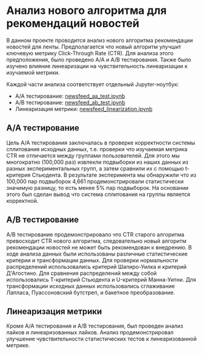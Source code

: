# Анализ нового алгоритма для рекомендаций новостей
В данном проекте проводится анализ нового алгоритма рекомендации новостей для ленты.
Предполагается что новый алгоритм улучшит ключевую метрику Click-Through Rate (CTR).
Для анализа этого предположения, было проведено A/A и A/B тестирования.
Также было изучено влияние линеаризации на чувствительность линеаризации к изучаемой метрики.

Каждой части анализа соответствует отдельный Jupyter-ноутбук:
* A/A тестирование: [newsfeed_aa_test.ipynb](newsfeed_aa_test.ipynb)
* A/B тестирование: [newsfeed_ab_test.ipynb](newsfeed_ab_test.ipynb)
* Линеаризация метрики: [newsfeed_linearization.ipynb](newsfeed_linearization.ipynb)

## A/A тестирование
Цель A/A тестирования заключалась в проверке корректности системы сплитования исходных данных,
т.е. проверки что изучаемая метрика CTR не отличается между группами пользователей.
Для этого мы многократно (100,000 раз) извлекли подвыборки из наших данных из разных экспериментальных групп,
а затем сравнили их с помощью t-критерия Стьюдента.
В результате эксперимента мы обнаружили что из 100,000 пар подвыборок 4,661 продемонстрировали статистически значимую разницу,
то есть менее 5% пар подвыборок.
На основании этого был сделан вывод что система сплитования на группы является корректной.

## A/B тестирование
A/B тестирование продемонстрировало что CTR старого алгоритма превосходит CTR нового алгоритма, следовательно новый алгоритм рекомендации новостей не может быть рекомендован к внедрению.
В ходе анализа данных были использованы различные статистические критерии и трансформации данных.
Для проверки нормальности распределений использовались критерий Шапиро-Уилка и критерий Д'Агостино.
Для сравнения распределений между собой использовались Т-критерий Стьюдента и U-критерий Манна-Уитни.
Для трансформации исходных данных использовались сглаживание Лапласа, Пуассоновский бутстреп, и бакетное преобразование.

## Линеаризация метрики
Кроме A/A тестирования и A/B тестирования, был проведен анализ лайков и линеаризованных лайков.
Анализ продемонстрировал улучшение чувствительности статистических тестов к линеаризованной метрике.
